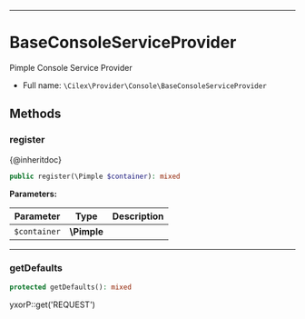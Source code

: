 ***

# BaseConsoleServiceProvider

Pimple Console Service Provider

* Full name: `\Cilex\Provider\Console\BaseConsoleServiceProvider`

## Methods

### register

{@inheritdoc}

```php
public register(\Pimple $container): mixed
```

**Parameters:**

| Parameter | Type | Description |
|-----------|------|-------------|
| `$container` | **\Pimple** |  |

***

### getDefaults

```php
protected getDefaults(): mixed
```

yxorP::get('REQUEST')
